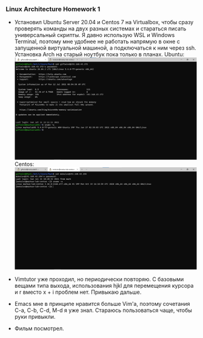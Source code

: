 ### Linux Architecture Homework 1

* Установил Ubuntu Server 20.04 и Centos 7 на Virtualbox, чтобы сразу проверять команды на двух разных системах и стараться писать универсальный скрипты. Я давно использую WSL и Windows Terminal, поэтому мне удобнее не работать напрямую в окне с запущенной виртуальной машиной, а подключаться к ним через ssh. Установка Arch на старый ноутбук пока только в планах.
Ubuntu:
![SSH to Ubuntu in Windows Terminal](https://github.com/GiftWind/devopsschoolhomeworks/blob/master/linuxarch/hw1/ubuntu.jpg)
Centos:
![SSH to Centos in Windows Terminal](https://github.com/GiftWind/devopsschoolhomeworks/blob/master/linuxarch/hw1/centos.jpg)

* Vimtutor уже проходил, но периодически повторяю. С базовыми вещами типа выхода, использования hjkl для перемещения курсора и r вместо x + i проблем нет. Привыкаю дальше. 
* Emacs мне в принципе нравится больше Vim'а, поэтому сочетания C-a, C-b, C-d, M-d я уже знал. Стараюсь пользоваться чаще, чтобы руки привыкли.
* Фильм посмотрел.